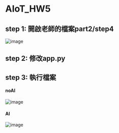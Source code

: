 # AIoT_HW5
## step 1: 開啟老師的檔案part2/step4
![image](https://user-images.githubusercontent.com/70211278/209821764-3b84b760-c549-40c2-893e-7842db7fbfe2.png)

## step 2: 修改app.py

## step 3: 執行檔案
#### noAI
![image](https://user-images.githubusercontent.com/70211278/209821924-91344ada-97f3-424d-b1d6-2597f32b587d.png)

#### AI
![image](https://user-images.githubusercontent.com/70211278/209821951-305f8893-1b43-4a7d-a4e3-a26f267ce5ba.png)


